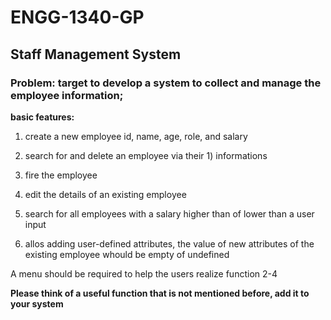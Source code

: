 # ENGG-1340-GP
## Staff Management System
### Problem: target to develop a system to collect and manage the employee information;

**basic features:**

1) create a new employee id, name, age, role, and salary

2) search for and delete an employee via their 1) informations

3) fire the employee

4) edit the details of an existing employee

5) search for all employees with a salary higher than of lower than a user input

6) allos adding user-defined attributes, the value of new attributes of the existing employee whould be empty of undefined

A menu should be required to help the users realize function 2-4

**Please think of a useful function that is not mentioned before, add it to your system**
